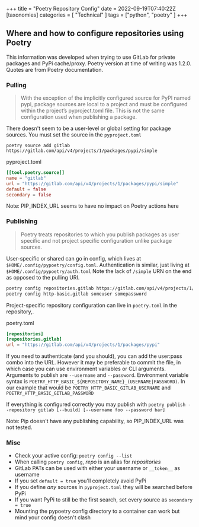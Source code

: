 +++
title = "Poetry Repository Config"
date = 2022-09-19T07:40:22Z
[taxonomies]
categories = [ "Technical" ]
tags = ["python", "poetry" ]
+++

## Where and how to configure repositories using Poetry

This information was developed when trying to use GitLab for private packages and PyPi cache/proxy. Poetry version at time of writing was 1.2.0. Quotes are from Poetry documentation.

### Pulling

> With the exception of the implicitly configured source for PyPI named pypi, package sources are local to a project and must be configured within the project’s pyproject.toml file. This is not the same configuration used when publishing a package.

There doesn't seem to be a user-level or global setting for package sources. You must set the source in the `pyproject.toml`

`poetry source add gitlab https://gitlab.com/api/v4/projects/1/packages/pypi/simple`

pyproject.toml

```TOML
[[tool.poetry.source]]
name = "gitlab"
url = "https://gitlab.com/api/v4/projects/1/packages/pypi/simple"
default = false
secondary = false
```

Note: PIP_INDEX_URL seems to have no impact on Poetry actions here

### Publishing

> Poetry treats repositories to which you publish packages as user specific and not project specific configuration unlike package sources.

User-specific or shared can go in config, which lives at `$HOME/.config/pypoetry/config.toml`.
Authentication is similar, just living at `$HOME/.config/pypoetry/auth.toml`
Note the lack of `/simple` URN on the end as opposed to the pulling URI.

```Bash
poetry config repositories.gitlab https://gitlab.com/api/v4/projects/1/packages/pypi
poetry config http-basic.gitlab someuser somepassword
```

Project-specific repository configuration can live in `poetry.toml` in the repository,.

poetry.toml

```TOML
[repositories]
[repositories.gitlab]
url = "https://gitlab.com/api/v4/projects/1/packages/pypi"
```

If you need to authenticate (and you should), you can add the user:pass combo into the URL.
However it may be preferable to commit the file, in which case you can use environment variables or CLI arguments.
Arguments to publish are `--username` and `--password`.
Environment variable syntax is `POETRY_HTTP_BASIC_${REPOSITORY_NAME}_(USERNAME|PASSWORD)`.
In our example that would be `POETRY_HTTP_BASIC_GITLAB_USERNAME` and `POETRY_HTTP_BASIC_GITLAB_PASSWORD`

If everything is configured correctly you may publish with `poetry publish --repository gitlab [--build] [--username foo --password bar]`

Note: Pip doesn't have any publishing capability, so PIP_INDEX_URL was not tested.

### Misc

- Check your active config: `poetry config --list`
- When calling `poetry config`, _repo_ is an alias for _repositories_
- GitLab PATs can be used with either your username or `__token__` as username
- If you set `default = true` you'll completely avoid PyPi
- If you define _any_ sources in `pyproject.toml` they will be searched before PyPi
- If you want PyPi to still be the first search, set every source as `secondary = true`
- Mounting the pypoetry config directory to a container can work but mind your config doesn't clash
